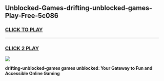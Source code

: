 
## Unblocked-Games-drifting-unblocked-games-Play-Free-5c086
<h3>
<a href="https://premium76.site?title=drifting-unblocked-games&ref=15A">CLICK TO PLAY</a></h3>
<hr>

<h3>
<a href="https://premium76.site?title=drifting-unblocked-games&ref=15A">CLICK 2 PLAY</a>
  
</h3>

<a href="https://premium76.site?title=drifting-unblocked-games&ref=15A"><img src="https://clearcache.store/games.png"></a>


**drifting-unblocked-games games unblocked: Your Gateway to Fun and Accessible Online Gaming**
